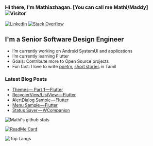 ### Hi there, I'm Mathiazhagan. [You can call me Mathi/Maddy] ![Visitor](https://visitor-badge.laobi.icu/badge?page_id=mathiazhagan01.repoName)

<a href="https://www.linkedin.com/in/mathiazhagan01/">![LinkedIn](https://img.shields.io/badge/LinkedIn-0077B5?style=for-the-badge&logo=linkedin&logoColor=white)</a> <a href="https://stackoverflow.com/users/5299958/mathiazhagan01"><img alt="Stack Overflow" src="https://img.shields.io/badge/-Stack%20Overflow-FE7A16?style=for-the-badge&logo=stack-overflow&logoColor=white"></a>
 
## I'm a Senior Software Design Engineer
- I’m currently working on Android SystemUI and applications
- I’m currently learning Flutter
- Goals: Contribute more to Open Source projects
- Fun fact: I love to write [poetry](https://niralan-kirukalgal.blogspot.com/), [short stories](http://niralan-sirukathaigal.blogspot.in/) in Tamil

### Latest Blog Posts
<!-- BLOG-POST-LIST:START -->
- [Themes— Part 1 — Flutter](https://mathiazhagan01.medium.com/themes-part-1-flutter-e963d1eeb94?source=rss-ef0c6bef38ba------2)
- [RecyclerView/ListView — Flutter](https://mathiazhagan01.medium.com/recyclerview-listview-flutter-13e0c69925cb?source=rss-ef0c6bef38ba------2)
- [AlertDialog Sample — Flutter](https://mathiazhagan01.medium.com/alertdialog-sample-flutter-75259de41313?source=rss-ef0c6bef38ba------2)
- [Menu Sample — Flutter](https://mathiazhagan01.medium.com/menu-sample-flutter-a822f6e08a00?source=rss-ef0c6bef38ba------2)
- [Status Saver — WCompanion](https://mathiazhagan01.medium.com/status-saver-wcompanion-19e32e1e5b86?source=rss-ef0c6bef38ba------2)
<!-- BLOG-POST-LIST:END -->

![Mathi's github stats](https://github-readme-stats.vercel.app/api?username=mathiazhagan01&show_icons=true&theme=material-palenight)

[![ReadMe Card](https://github-readme-stats.vercel.app/api/pin/?username=mathiazhagan01&repo=DrawableColorChange&theme=material-palenight)](https://github.com/mathiazhagan01/DrawableColorChange)

![Top Langs](https://github-readme-stats.vercel.app/api/top-langs/?username=mathiazhagan01&theme=material-palenight)
